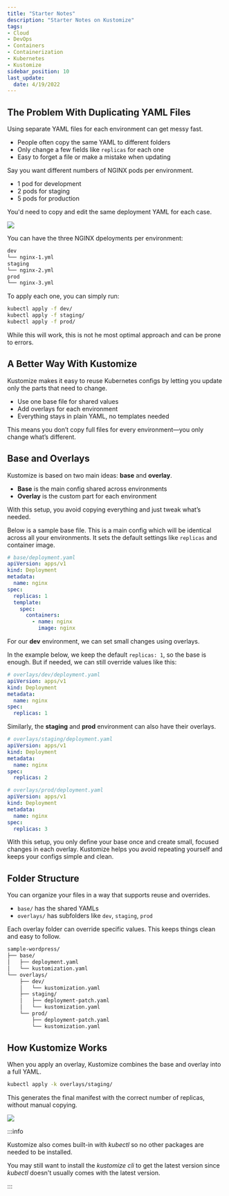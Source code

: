 ```yaml
---
title: "Starter Notes"
description: "Starter Notes on Kustomize"
tags: 
- Cloud
- DevOps
- Containers
- Containerization
- Kubernetes
- Kustomize
sidebar_position: 10
last_update:
  date: 4/19/2022
---
```





## The Problem With Duplicating YAML Files

Using separate YAML files for each environment can get messy fast.

- People often copy the same YAML to different folders
- Only change a few fields like `replicas` for each one
- Easy to forget a file or make a mistake when updating

Say you want different numbers of NGINX pods per environment.

- 1 pod for development
- 2 pods for staging
- 5 pods for production

You'd need to copy and edit the same deployment YAML for each case. 

<div class="img-center"> 

![](/img/docs/01262025-repetitive-nginx.PNG)

</div>

You can have the three NGINX dpeloyments per environment:

```bash
dev
└── nginx-1.yml
staging
└── nginx-2.yml
prod
└── nginx-3.yml 
```

To apply each one, you can simply run:

```bash
kubectl apply -f dev/ 
kubectl apply -f staging/ 
kubectl apply -f prod/ 
```

While this will work, this is not he most optimal approach and can be prone to errors.


## A Better Way With Kustomize

Kustomize makes it easy to reuse Kubernetes configs by letting you update only the parts that need to change.

- Use one base file for shared values
- Add overlays for each environment
- Everything stays in plain YAML, no templates needed

This means you don’t copy full files for every environment—you only change what’s different.

## Base and Overlays 

Kustomize is based on two main ideas: **base** and **overlay**.

- **Base** is the main config shared across environments
- **Overlay** is the custom part for each environment

With this setup, you avoid copying everything and just tweak what’s needed.

Below is a sample base file. This is a main config which will be identical across all your environments. It sets the default settings like `replicas` and container image.


```yaml
# base/deployment.yaml
apiVersion: apps/v1
kind: Deployment
metadata:
  name: nginx
spec:
  replicas: 1
  template:
    spec:
      containers:
        - name: nginx
          image: nginx
```

For our **dev** environment, we can set small changes using overlays. 

In the example below, we keep the default `replicas: 1`, so the base is enough. But if needed, we can still override values like this:


```yaml
# overlays/dev/deployment.yaml
apiVersion: apps/v1
kind: Deployment
metadata:
  name: nginx
spec:
  replicas: 1
```

Similarly, the **staging** and **prod** environment can also have their overlays.


```yaml
# overlays/staging/deployment.yaml
apiVersion: apps/v1
kind: Deployment
metadata:
  name: nginx
spec:
  replicas: 2
```

```yaml
# overlays/prod/deployment.yaml
apiVersion: apps/v1
kind: Deployment
metadata:
  name: nginx
spec:
  replicas: 3
```

With this setup, you only define your base once and create small, focused changes in each overlay. Kustomize helps you avoid repeating yourself and keeps your configs simple and clean.


## Folder Structure

You can organize your files in a way that supports reuse and overrides.

- `base/` has the shared YAMLs
- `overlays/` has subfolders like `dev`, `staging`, `prod`

Each overlay folder can override specific values. This keeps things clean and easy to follow.

```bash
sample-wordpress/
├── base/
│   ├── deployment.yaml
│   └── kustomization.yaml
└── overlays/
    ├── dev/
    │   └── kustomization.yaml
    ├── staging/
    │   ├── deployment-patch.yaml
    │   └── kustomization.yaml
    └── prod/
        ├── deployment-patch.yaml
        └── kustomization.yaml
```

## How Kustomize Works

When you apply an overlay, Kustomize combines the base and overlay into a full YAML.

```bash
kubectl apply -k overlays/staging/
```

This generates the final manifest with the correct number of replicas, without manual copying.

<div class="img-center"> 

![](/img/docs/07272025-kustomize-diag.png)

</div>


:::info 

Kustomize also comes built-in with *kubectl* so no other packages are needed to be installed.

You may still want to install the *kustomize cli* to get the latest version since *kubectl* doesn't usually comes with the latest version.

:::
